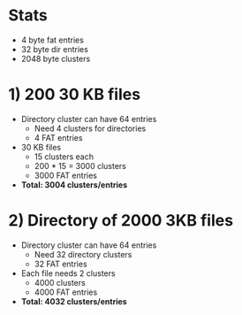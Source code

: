 # Stats
- 4 byte fat entries
- 32 byte dir entries
- 2048 byte clusters

# 1) 200 30 KB files
- Directory cluster can have 64 entries
    - Need 4 clusters for directories
    - 4 FAT entries
- 30 KB files
    - 15 clusters each
    - 200 * 15 = 3000 clusters
    - 3000 FAT entries
- **Total: 3004 clusters/entries**


# 2) Directory of 2000 3KB files
- Directory cluster can have 64 entries
    - Need 32 directory clusters
    - 32 FAT entries
- Each file needs 2 clusters
    - 4000 clusters
    - 4000 FAT entries
- **Total: 4032 clusters/entries**
